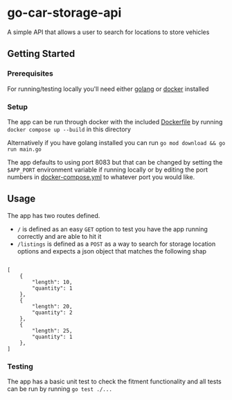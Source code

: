 # go-car-storage-api
A simple API that allows a user to search for locations to store vehicles


## Getting Started
### Prerequisites

For running/testing locally you'll need either [golang](https://go.dev/doc/install) or [docker](https://docs.docker.com/engine/install/) installed


### Setup

The app can be run through docker with the included [Dockerfile](Dockerfile) by running
`docker compose up --build` in this directory

Alternatively if you have golang installed you can run `go mod download && go run main.go`

The app defaults to using port 8083 but that can be changed by setting the `$APP_PORT` environment variable if running locally or by editing the port numbers in [docker-compose.yml](docker-compose.yml#L5-8) to whatever port you would like.

## Usage

The app has two routes defined.

- `/` is defined as an easy `GET` option to test you have the app running correctly and are able to hit it
- `/listings` is defined as a `POST` as a way to search for storage location options and expects a json object that matches the following shap
```

[
    {
        "length": 10,
        "quantity": 1
    },
    {
        "length": 20,
        "quantity": 2
    },
    {
        "length": 25,
        "quantity": 1
    },
]
```

### Testing

The app has a basic unit test to check the fitment functionality and all tests can be run by running `go test ./...`
